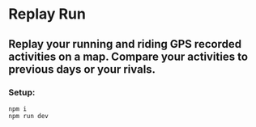 # Replay Run

## Replay your running and riding GPS recorded activities on a map. Compare your activities to previous days or your rivals.

### Setup:

```console
npm i
npm run dev
```